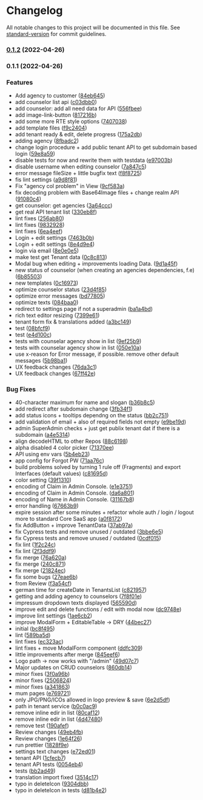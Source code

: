 # Changelog

All notable changes to this project will be documented in this file. See [standard-version](https://github.com/conventional-changelog/standard-version) for commit guidelines.

### [0.1.2](https://github.com/virtualidentityag/vi-saas-admin/compare/v0.1.1...v0.1.2) (2022-04-26)

### 0.1.1 (2022-04-26)


### Features

* Add agency to customer ([84eb645](https://github.com/virtualidentityag/vi-saas-admin/commit/84eb6454086cae7a1969f02dc68b8ad2f471b16f))
* add counselor list api ([c03dbb0](https://github.com/virtualidentityag/vi-saas-admin/commit/c03dbb095ccb46a52adefd444e2e5f576c6814b5))
* add counselor: add all need data for API ([556fbee](https://github.com/virtualidentityag/vi-saas-admin/commit/556fbee854ba080b38cad14540c307c93958b83f))
* add image-link-button ([817216b](https://github.com/virtualidentityag/vi-saas-admin/commit/817216b6cda1486bf97dc88157d0f52a887cfdb2))
* add some more RTE style options ([7407038](https://github.com/virtualidentityag/vi-saas-admin/commit/74070388564a4cf7ef9f8eeec889eeee810d39e7))
* add template files ([f9c2404](https://github.com/virtualidentityag/vi-saas-admin/commit/f9c2404544a64243c05ef1b5d77fd593f9a4c74a))
* add tenant ready & edit, delete progress ([175a2db](https://github.com/virtualidentityag/vi-saas-admin/commit/175a2dbb4982a944da5d41d0f5412296da83a921))
* adding agency ([8fbadc2](https://github.com/virtualidentityag/vi-saas-admin/commit/8fbadc218f3564d2c61fbc7985e862bf17d21d7c))
* change login procedure + add public tenant API to get subdomain based login ([59e8a59](https://github.com/virtualidentityag/vi-saas-admin/commit/59e8a5980d1b0f12f280474d360da7da52cfccec))
* disable tests for now and rewrite them with testdata ([e97003b](https://github.com/virtualidentityag/vi-saas-admin/commit/e97003b0e08f092cf3790932d5e9ab0525ec6e1d))
* disable username when editing counselor ([7a847c5](https://github.com/virtualidentityag/vi-saas-admin/commit/7a847c5beb8bd0dd8791596cd18db871c6333866))
* error message fileSize + little bugfix text ([f8f8725](https://github.com/virtualidentityag/vi-saas-admin/commit/f8f872598b44d10a778182baa08b46a4357c7054))
* fis lint settings ([a9d8f81](https://github.com/virtualidentityag/vi-saas-admin/commit/a9d8f815007989608d5c9987fd2415cc1a3aab48))
* Fix "agency col problem" in View ([9cf583a](https://github.com/virtualidentityag/vi-saas-admin/commit/9cf583af5f31603c41802e11ff85f08bbc7f7dc6))
* fix decoding problem with Base64Image files + change realm API ([91080c4](https://github.com/virtualidentityag/vi-saas-admin/commit/91080c408cbf854f017cf32e95212be2cf0617c2))
* get counselor: get agencies ([3a64ccc](https://github.com/virtualidentityag/vi-saas-admin/commit/3a64ccce0f9cfa8bbb266f662c8de95bb2c37a77))
* get real API tenant list ([330eb8f](https://github.com/virtualidentityag/vi-saas-admin/commit/330eb8fc31d1648c98385732b4e91c1b17577382))
* lint fixes ([256ab80](https://github.com/virtualidentityag/vi-saas-admin/commit/256ab80e0adf3c24716c5d6b6e50edfbf30302e3))
* lint fixes ([9832928](https://github.com/virtualidentityag/vi-saas-admin/commit/9832928f849042b9c92bc10e56f6b90ac202eb16))
* lint fixes ([6ea4eef](https://github.com/virtualidentityag/vi-saas-admin/commit/6ea4eefe0d52685322e1256588a1654c67405492))
* Login + edit settings ([7463b0b](https://github.com/virtualidentityag/vi-saas-admin/commit/7463b0bec3887d058fb649ecf16275ca7dcae101))
* Login + edit settings ([8e4d9e4](https://github.com/virtualidentityag/vi-saas-admin/commit/8e4d9e435cdf294f891b48ab31cd1cd12bd7aca4))
* login via email ([8e0e0e5](https://github.com/virtualidentityag/vi-saas-admin/commit/8e0e0e55bf6b7b41d23eb75f5e3a73a2a1f17d99))
* make test get Tenant data ([0c8c813](https://github.com/virtualidentityag/vi-saas-admin/commit/0c8c813d35ef32dcf2a0a54765c68fea1ab12188))
* Modal bug when editing + improvements loading Data. ([9d1a45f](https://github.com/virtualidentityag/vi-saas-admin/commit/9d1a45fef180622be5944fd0b7b21f1f9b767fb2))
* new status of counselor (when creating an agencies dependencies, f.e) ([6b85503](https://github.com/virtualidentityag/vi-saas-admin/commit/6b855032508a69b9f1a5d91e3eeb73c561abe2bd))
* new templates ([0c16973](https://github.com/virtualidentityag/vi-saas-admin/commit/0c16973b74091658353fbdff21f43e71ab311a9d))
* optimize counselor status ([23d4f85](https://github.com/virtualidentityag/vi-saas-admin/commit/23d4f859ef3cfe38d52795f40b8a24460d23ba79))
* optimize error messages ([bd77805](https://github.com/virtualidentityag/vi-saas-admin/commit/bd7780586f1481271082a1d206f21ae97db3c8c8))
* optimize texts ([084baa0](https://github.com/virtualidentityag/vi-saas-admin/commit/084baa050fe77c70b16ec40ab0df2bec8f54717d))
* redirect to settings page if not a superadmin ([ba1a4bd](https://github.com/virtualidentityag/vi-saas-admin/commit/ba1a4bd95d544ee3ed9a51bd392af4ec98d8762a))
* rich text editor resizing ([7399e61](https://github.com/virtualidentityag/vi-saas-admin/commit/7399e61968bfb05c3b9d971a4bc052da6506b4c5))
* tenant form fix & translations added ([a3bc149](https://github.com/virtualidentityag/vi-saas-admin/commit/a3bc149cfa6954153792e287f61309ee509ef9a5))
* test ([08bfcf9](https://github.com/virtualidentityag/vi-saas-admin/commit/08bfcf95f0e3315718557437c02385ca32a24880))
* test ([e4d100c](https://github.com/virtualidentityag/vi-saas-admin/commit/e4d100cd92f6cd69d0490af8e6d0077ff3744abe))
* tests with counselar agency show in list ([9ef25b9](https://github.com/virtualidentityag/vi-saas-admin/commit/9ef25b92041e3162fa052ae8632e4c91a02b43d1))
* tests with counselar agency show in list ([050e10a](https://github.com/virtualidentityag/vi-saas-admin/commit/050e10ab9f9af286771c67f6eece2d2daddd14ba))
* use x-reason for Error message, if possible. remove other default messages ([5b98ba1](https://github.com/virtualidentityag/vi-saas-admin/commit/5b98ba118bff11a7d10f79cb8247d27a63adb280))
* UX feedback changes ([76da3c1](https://github.com/virtualidentityag/vi-saas-admin/commit/76da3c19d16e7a57a5aa1483345a07e1b16fa668))
* UX feedback changes ([67ff42e](https://github.com/virtualidentityag/vi-saas-admin/commit/67ff42e589a5603ec4a2e562227ce493a12aa162))


### Bug Fixes

* 40-character maximum for name and slogan ([b36b8c5](https://github.com/virtualidentityag/vi-saas-admin/commit/b36b8c5c3e5efbc90b2f0ff309d7f9bee716e8c9))
* add redirect after subdomain change ([3fb34f1](https://github.com/virtualidentityag/vi-saas-admin/commit/3fb34f1a945f343e0087dafb36cecb84a034c58c))
* add status icons + tooltips dependng on the status ([bb2c751](https://github.com/virtualidentityag/vi-saas-admin/commit/bb2c7514135a8c50a2adfa57cef4412bc427a191))
* add validation of email + also of required fields not empty ([e9be19d](https://github.com/virtualidentityag/vi-saas-admin/commit/e9be19dc9c9376649265fed76237d39c4f3cb1b9))
* admin SuperAdmin checks + just get publix tenant dat if there is a subdomain ([a4e5314](https://github.com/virtualidentityag/vi-saas-admin/commit/a4e5314bac279cb1af524a240fc6b3511295bb5b))
* align decodeHTML to other Repos ([88c6198](https://github.com/virtualidentityag/vi-saas-admin/commit/88c6198be60d5bb84664a6d455f3c41ae9d110f2))
* alpha disabled 4 color picker ([71370ee](https://github.com/virtualidentityag/vi-saas-admin/commit/71370eee74f2b20087bb2b908d3c3c97a0eba412))
* API using env vars ([5b4eb23](https://github.com/virtualidentityag/vi-saas-admin/commit/5b4eb237a29081c70f0e5b0d52d69e05c8392a2e))
* app config for Forgot PW ([71aa76c](https://github.com/virtualidentityag/vi-saas-admin/commit/71aa76ceabbe04ddd1e983814b0172752b3f9ddd))
* build problems solved by turning 1 rule off (Fragments) and export Interfaces (default values) ([c81695d](https://github.com/virtualidentityag/vi-saas-admin/commit/c81695da1d0d1cec9443238c5f9b54f70dc59b17))
* color setting ([39f1310](https://github.com/virtualidentityag/vi-saas-admin/commit/39f1310752a335f95b212cc641067565c7c69c37))
* encoding of Claim in Admin Console. ([e1e3751](https://github.com/virtualidentityag/vi-saas-admin/commit/e1e375128daf9032f9ab1b63ee4e7d1b4818e723))
* encoding of Claim in Admin Console. ([da6a801](https://github.com/virtualidentityag/vi-saas-admin/commit/da6a801948b08c043d5108483a4a56b70fba3c98))
* encoding of Name in Admin Console. ([31167b8](https://github.com/virtualidentityag/vi-saas-admin/commit/31167b8aa26d3c2c764015119df026d92c83b5b9))
* error handling ([67663b9](https://github.com/virtualidentityag/vi-saas-admin/commit/67663b99ba542ba3c444d80ed2f1aac7eb7f796b))
* expire session after some minutes + refactor whole auth / login / logout more to standard Core SaaS app ([a0f8172](https://github.com/virtualidentityag/vi-saas-admin/commit/a0f8172f8da28f6cac5fbe5e4a610b5eefd5071f))
* fix AddButton + improve TenantData ([37ab97a](https://github.com/virtualidentityag/vi-saas-admin/commit/37ab97ad97df6bf42901c8d83aed0df77e65ad4f))
* fix Cypress tests and remove unused / outdated ([3bbe6e5](https://github.com/virtualidentityag/vi-saas-admin/commit/3bbe6e5196142678e8f9160d6b55ed8c79875f37))
* fix Cypress tests and remove unused / outdated ([0cdf015](https://github.com/virtualidentityag/vi-saas-admin/commit/0cdf015674c5728bd9d3093119d399e397397bf0))
* fix lint ([1f2c24c](https://github.com/virtualidentityag/vi-saas-admin/commit/1f2c24c2f2c8632176d658c81e9c1852c5b11657))
* fix lint ([2f3ddf9](https://github.com/virtualidentityag/vi-saas-admin/commit/2f3ddf97d9b42693e936ddbf6cfc5c5bd090d9f8))
* fix merge ([76a620a](https://github.com/virtualidentityag/vi-saas-admin/commit/76a620ac9c09bb17ef700bd25fe12667383b0f73))
* fix merge ([240c871](https://github.com/virtualidentityag/vi-saas-admin/commit/240c871acdbb0b2d36ad11ccb48dd0c3fa60c27c))
* fix merge ([21824ec](https://github.com/virtualidentityag/vi-saas-admin/commit/21824ec5609e9839f93211a8741b19acfd0bf007))
* fix some bugs ([27eae6b](https://github.com/virtualidentityag/vi-saas-admin/commit/27eae6b25045bde450f0c61dbde4d41d4beaf457))
* from Review ([f3a54cf](https://github.com/virtualidentityag/vi-saas-admin/commit/f3a54cf6c8a2c64d877a2ce000c98d5bb9e47c68))
* german time for createDate in TenantsList ([c821957](https://github.com/virtualidentityag/vi-saas-admin/commit/c8219573ed8b95d9b1f86946f855c0d469ea5021))
* getting and adding agency to counselors ([7f8f01e](https://github.com/virtualidentityag/vi-saas-admin/commit/7f8f01e29d974b2d82feabcacc2f089e7cff82d2))
* impressum dropdown texts displayed ([565590d](https://github.com/virtualidentityag/vi-saas-admin/commit/565590d41c978416cfe3476847553ea12afd77d7))
* improve edit and delete functions / edit with modal now ([dc9748e](https://github.com/virtualidentityag/vi-saas-admin/commit/dc9748e273b6ff84b4d1aa6aa25b63954ab9e9d6))
* improve lint settings ([1ae6cb2](https://github.com/virtualidentityag/vi-saas-admin/commit/1ae6cb2466534f7b63204d5d2649ee51f3b1afe5))
* improve ModalForm + EditableTable -> DRY ([44bec27](https://github.com/virtualidentityag/vi-saas-admin/commit/44bec27fc4164d7310ba70f3ce2ea5e333ff484f))
* initial ([bc8f495](https://github.com/virtualidentityag/vi-saas-admin/commit/bc8f495bff80ac075a917429809ba15a55ed95b8))
* lint ([589ba5d](https://github.com/virtualidentityag/vi-saas-admin/commit/589ba5dc7da4dfe3e54b526a0cb1f6e6fd7f8c8d))
* lint fixes ([ec323ac](https://github.com/virtualidentityag/vi-saas-admin/commit/ec323acd9de6120e6288930ee4b63e2000e729c1))
* lint fixes + move ModalForm component ([ddfc309](https://github.com/virtualidentityag/vi-saas-admin/commit/ddfc30983d1280146d3c6d86045eea25075b165d))
* little improvements after merge ([845eef6](https://github.com/virtualidentityag/vi-saas-admin/commit/845eef639a8385eee9e579580763ff2aeabbd70a))
* Logo path -> now works with "/admin" ([49d07c7](https://github.com/virtualidentityag/vi-saas-admin/commit/49d07c7da2bba1c23b9dc5e2b3f0230f6fe6caa6))
* Major updates on CRUD counselors ([860db14](https://github.com/virtualidentityag/vi-saas-admin/commit/860db148422e1b7d03202836c62f5a0e1952b769))
* minor fixes ([3f0a96b](https://github.com/virtualidentityag/vi-saas-admin/commit/3f0a96b8a180cba6c05316c8e439a6bfe7ef008a))
* minor fixes ([2506824](https://github.com/virtualidentityag/vi-saas-admin/commit/2506824f1604c340b8c6983a90bff6b1fd3de99c))
* minor fixes ([a341863](https://github.com/virtualidentityag/vi-saas-admin/commit/a341863d97a1b0ee6c5d55cf2eee748db53454af))
* mum pages ([e769721](https://github.com/virtualidentityag/vi-saas-admin/commit/e769721f0e722cdff83847f59d9710a80e1fa20a))
* only JPG/PNG/ICOs allowed in logo preview & save ([6e2d5df](https://github.com/virtualidentityag/vi-saas-admin/commit/6e2d5df49a33871e599d4ee81290362167ab544a))
* path in tenant service ([b0c0ac9](https://github.com/virtualidentityag/vi-saas-admin/commit/b0c0ac9828708d109f75431bae1cd2f57cc53ed9))
* remove inline edir in list ([80caf12](https://github.com/virtualidentityag/vi-saas-admin/commit/80caf12fb8e5feac1599f155741a27135ecac220))
* remove inline edir in list ([4d47480](https://github.com/virtualidentityag/vi-saas-admin/commit/4d474801656e27cbd47c30271bf3f3be854e89eb))
* remove test ([190afef](https://github.com/virtualidentityag/vi-saas-admin/commit/190afefc7cbac2882b39458a45f155cd8810ed30))
* Review changes ([49eb4fb](https://github.com/virtualidentityag/vi-saas-admin/commit/49eb4fb84326e5c6a5f9fed6628fbaa0f99cd00a))
* Review changes ([1e64f26](https://github.com/virtualidentityag/vi-saas-admin/commit/1e64f26f6a648410d390c16f82494a7bc8d902b6))
* run prettier ([1828f9e](https://github.com/virtualidentityag/vi-saas-admin/commit/1828f9ec82dc77c33f134d9b2368c440fe0a7907))
* settings text changes ([e72ed01](https://github.com/virtualidentityag/vi-saas-admin/commit/e72ed01a3aa8cc53869e762b30108854cbe5058b))
* tenant API ([1cfecb7](https://github.com/virtualidentityag/vi-saas-admin/commit/1cfecb79163865aadf5306b744a058ff159ad66e))
* tenant API tests ([0054eb4](https://github.com/virtualidentityag/vi-saas-admin/commit/0054eb4f539261e7cf8970eb8e8cd087bf783870))
* tests ([bb2ad49](https://github.com/virtualidentityag/vi-saas-admin/commit/bb2ad4976227cf4ff11e14c3e97f9d97507db1c2))
* translation import fixed ([3514c17](https://github.com/virtualidentityag/vi-saas-admin/commit/3514c175a0fe16451b0991322e871fdb74274778))
* typo in deleteIcon ([9304dbb](https://github.com/virtualidentityag/vi-saas-admin/commit/9304dbbdd884dc13460184c5045e7b6c5e14f317))
* typo in deleteIcon in tests ([d81b4e2](https://github.com/virtualidentityag/vi-saas-admin/commit/d81b4e2ff206542175f0cac25b8df5cf5c075a4e))
